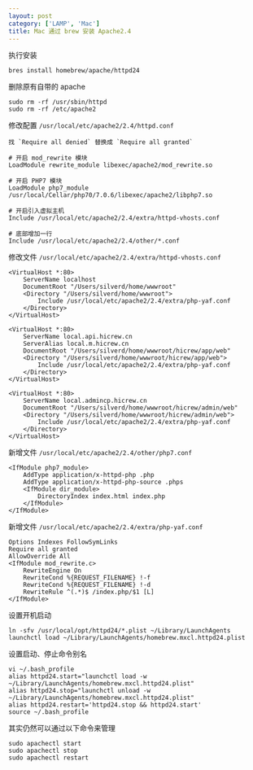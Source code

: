 ```yaml
---
layout: post
category: ['LAMP', 'Mac']
title: Mac 通过 brew 安装 Apache2.4
---
```


执行安装

    bres install homebrew/apache/httpd24

删除原有自带的 apache

    sudo rm -rf /usr/sbin/httpd
    sudo rm -rf /etc/apache2

修改配置 `/usr/local/etc/apache2/2.4/httpd.conf`

    找 `Require all denied` 替换成 `Require all granted`

    # 开启 mod_rewrite 模块
    LoadModule rewrite_module libexec/apache2/mod_rewrite.so

    # 开启 PHP7 模块
    LoadModule php7_module /usr/local/Cellar/php70/7.0.6/libexec/apache2/libphp7.so

    # 开启引入虚拟主机
    Include /usr/local/etc/apache2/2.4/extra/httpd-vhosts.conf

    # 底部增加一行
    Include /usr/local/etc/apache2/2.4/other/*.conf

修改文件 `/usr/local/etc/apache2/2.4/extra/httpd-vhosts.conf`

    <VirtualHost *:80>
        ServerName localhost
        DocumentRoot "/Users/silverd/home/wwwroot"
        <Directory "/Users/silverd/home/wwwroot">
            Include /usr/local/etc/apache2/2.4/extra/php-yaf.conf
        </Directory>
    </VirtualHost>

    <VirtualHost *:80>
        ServerName local.api.hicrew.cn
        ServerAlias local.m.hicrew.cn
        DocumentRoot "/Users/silverd/home/wwwroot/hicrew/app/web"
        <Directory "/Users/silverd/home/wwwroot/hicrew/app/web">
            Include /usr/local/etc/apache2/2.4/extra/php-yaf.conf
        </Directory>
    </VirtualHost>

    <VirtualHost *:80>
        ServerName local.admincp.hicrew.cn
        DocumentRoot "/Users/silverd/home/wwwroot/hicrew/admin/web"
        <Directory "/Users/silverd/home/wwwroot/hicrew/admin/web">
            Include /usr/local/etc/apache2/2.4/extra/php-yaf.conf
        </Directory>
    </VirtualHost>

新增文件 `/usr/local/etc/apache2/2.4/other/php7.conf`

    <IfModule php7_module>
        AddType application/x-httpd-php .php
        AddType application/x-httpd-php-source .phps
        <IfModule dir_module>
            DirectoryIndex index.html index.php
        </IfModule>
    </IfModule>

新增文件 `/usr/local/etc/apache2/2.4/extra/php-yaf.conf`

    Options Indexes FollowSymLinks
    Require all granted
    AllowOverride All
    <IfModule mod_rewrite.c>
        RewriteEngine On
        RewriteCond %{REQUEST_FILENAME} !-f
        RewriteCond %{REQUEST_FILENAME} !-d
        RewriteRule ^(.*)$ /index.php/$1 [L]
    </IfModule>

设置开机启动

    ln -sfv /usr/local/opt/httpd24/*.plist ~/Library/LaunchAgents
    launchctl load ~/Library/LaunchAgents/homebrew.mxcl.httpd24.plist

设置启动、停止命令别名

    vi ~/.bash_profile
    alias httpd24.start="launchctl load -w ~/Library/LaunchAgents/homebrew.mxcl.httpd24.plist"
    alias httpd24.stop="launchctl unload -w ~/Library/LaunchAgents/homebrew.mxcl.httpd24.plist"
    alias httpd24.restart='httpd24.stop && httpd24.start'
    source ~/.bash_profile

其实仍然可以通过以下命令来管理

    sudo apachectl start
    sudo apachectl stop
    sudo apachectl restart
